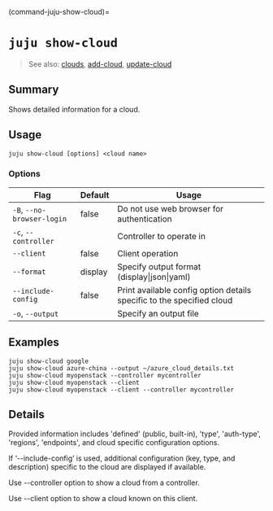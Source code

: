 (command-juju-show-cloud)=
# `juju show-cloud`
> See also: [clouds](#clouds), [add-cloud](#add-cloud), [update-cloud](#update-cloud)

## Summary
Shows detailed information for a cloud.

## Usage
```juju show-cloud [options] <cloud name>```

### Options
| Flag | Default | Usage |
| --- | --- | --- |
| `-B`, `--no-browser-login` | false | Do not use web browser for authentication |
| `-c`, `--controller` |  | Controller to operate in |
| `--client` | false | Client operation |
| `--format` | display | Specify output format (display&#x7c;json&#x7c;yaml) |
| `--include-config` | false | Print available config option details specific to the specified cloud |
| `-o`, `--output` |  | Specify an output file |

## Examples

    juju show-cloud google
    juju show-cloud azure-china --output ~/azure_cloud_details.txt
    juju show-cloud myopenstack --controller mycontroller
    juju show-cloud myopenstack --client
    juju show-cloud myopenstack --client --controller mycontroller


## Details

Provided information includes 'defined' (public, built-in), 'type',
'auth-type', 'regions', 'endpoints', and cloud specific configuration
options.

If ‘--include-config’ is used, additional configuration (key, type, and
description) specific to the cloud are displayed if available.

Use --controller option to show a cloud from a controller.

Use --client option to show a cloud known on this client.